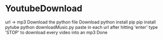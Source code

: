 # YoutubeDownload
url -> mp3
Download the python file
Download python
install pip
pip install pytube
python downloadMusic.py
paste in each url after hitting 'enter'
type 'STOP' to download every video into an mp3
Done
